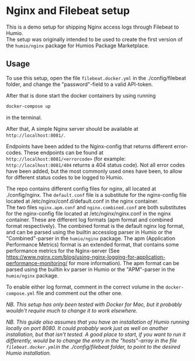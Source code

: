 # Nginx and Filebeat setup

This is a demo setup for shipping Nginx access logs through Filebeat to Humio.  
The setup was originally intended to be used to create the first version of the ```humio/nginx``` package for Humios Package Marketplace.

## Usage

To use this setup, open the file ```filebeat.docker.yml``` in the ./config/filebeat folder, and change the "password"-field to a valid API-token.

After that is done start the docker containers by using running 
```bash
docker-compose up
```
in the terminal.

After that, A simple Nginx server should be available at ```http://localhost:8081/```.  

Endpoints have been added to the Nginx-config that returns different error-codes. These endpoints can be found at ```http://localhost:8081/<errorcode>``` (for example: ```http://localhost:8081/404``` returns a 404 status code). Not all error codes have been added, but the most commonly used ones have been, to allow for different status codes to be logged to Humio.

The repo contains different config files for nginx, all located at ./config/nginx. 
The ```default.conf``` file is a substitute for the nginx-config file located at /etc/nginx/conf.d/default.conf in the nginx container.  
The two files ```nginx.apm.conf``` and ```nginx.combined.conf``` are both substitutes for the nginx-config file located at /etc/nginx/nginx.conf in the nginx container. These are different log formats (apm format and combined format respectively). The combined format is the default nginx log format, and can be parsed using the builtin accesslog parser in Humio or the "Combined"-parser in the ```humio/nginx``` package. The apm (Application Performance Metrics) format is an extended format, that contains some performance metrics for the Nginx-server (See https://www.nginx.com/blog/using-nginx-logging-for-application-performance-monitoring/ for more information). The apm format can be parsed using the builtin kv parser in Humio or the "APM"-parser in the ```humio/nginx``` package.

To enable either log format, comment in the correct volume in the ```docker-compose.yml``` file and comment out the other one.

_NB. This setup has only been tested with Docker for Mac, but it probably wouldn't require much to change it to work elsewhere._  

_NB. This guide also assumes that you have an installation of Humio running locally on port 8080. It could probably work just as well on another installation, but that isn't tested.
A good place to start, if you want to run it differently, would be to change the entry in the "hosts"-array in the file ```filebeat.docker.yml```in the ./config/filebeat folder, to point to the desired Humio installation._


